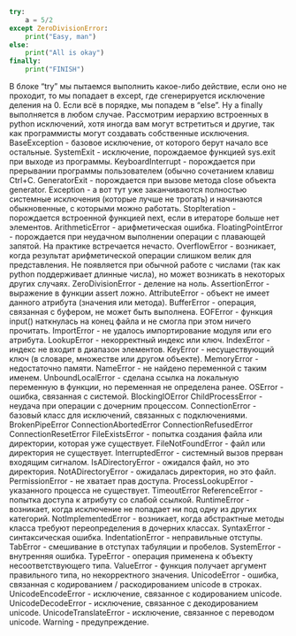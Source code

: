 ```python
try:
    a = 5/2
except ZeroDivisionError:
    print("Easy, man")
else:
    print("All is okay")
finally:
    print("FINISH")
```

В блоке “try” мы пытаемся выполнить какое-либо действие, если оно не проходит, то мы попадает в except, где сгенерируется исключение деления на 0.
Если всё в порядке, мы попадем в “else”.
Ну а finally выполняется в любом случае.
Рассмотрим иерархию встроенных в python исключений, хотя иногда вам могут встретиться и другие, так как программисты могут создавать собственные исключения. 
BaseException - базовое исключение, от которого берут начало все остальные.
SystemExit - исключение, порождаемое функцией sys.exit при выходе из программы.
KeyboardInterrupt - порождается при прерывании программы пользователем (обычно сочетанием клавиш Ctrl+C.
GeneratorExit - порождается при вызове метода close объекта generator.
Exception - а вот тут уже заканчиваются полностью системные исключения (которые лучше не трогать) и начинаются обыкновенные, с которыми можно работать.
StopIteration - порождается встроенной функцией next, если в итераторе больше нет элементов.
ArithmeticError - арифметическая ошибка.
FloatingPointError - порождается при неудачном выполнении операции с плавающей запятой. На практике встречается нечасто.
OverflowError - возникает, когда результат арифметической операции слишком велик для представления. Не появляется при обычной работе с числами (так как python поддерживает длинные числа), но может возникать в некоторых других случаях.
ZeroDivisionError - деление на ноль.
AssertionError - выражение в функции assert ложно.
AttributeError - объект не имеет данного атрибута (значения или метода).
BufferError - операция, связанная с буфером, не может быть выполнена.
EOFError - функция input() наткнулась на конец файла и не смогла при этом ничего прочитать.
ImportError - не удалось импортирование модуля или его атрибута.
LookupError - некорректный индекс или ключ.
IndexError - индекс не входит в диапазон элементов.
KeyError - несуществующий ключ (в словаре, множестве или другом объекте).
MemoryError - недостаточно памяти.
NameError - не найдено переменной с таким именем.
UnboundLocalError - сделана ссылка на локальную переменную в функции, но переменная не определена ранее.
OSError - ошибка, связанная с системой.
BlockingIOError
ChildProcessError - неудача при операции с дочерним процессом.
ConnectionError - базовый класс для исключений, связанных с подключениями.
BrokenPipeError
ConnectionAbortedError
ConnectionRefusedError
ConnectionResetError
FileExistsError - попытка создания файла или директории, которая уже существует.
FileNotFoundError - файл или директория не существует.
InterruptedError - системный вызов прерван входящим сигналом.
IsADirectoryError - ожидался файл, но это директория.
NotADirectoryError - ожидалась директория, но это файл.
PermissionError - не хватает прав доступа.
ProcessLookupError - указанного процесса не существует.
TimeoutError
ReferenceError - попытка доступа к атрибуту со слабой ссылкой.
RuntimeError - возникает, когда исключение не попадает ни под одну из других категорий.
NotImplementedError - возникает, когда абстрактные методы класса требуют переопределения в дочерних классах.
SyntaxError - синтаксическая ошибка.
IndentationError - неправильные отступы.
TabError - смешивание в отступах табуляции и пробелов.
SystemError - внутренняя ошибка.
TypeError - операция применена к объекту несоответствующего типа.
ValueError - функция получает аргумент правильного типа, но некорректного значения.
UnicodeError - ошибка, связанная с кодированием / раскодированием unicode в строках.
UnicodeEncodeError - исключение, связанное с кодированием unicode.
UnicodeDecodeError - исключение, связанное с декодированием unicode.
UnicodeTranslateError - исключение, связанное с переводом unicode.
Warning - предупреждение.

